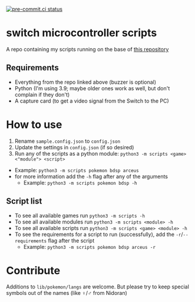 [![pre-commit.ci status](https://results.pre-commit.ci/badge/github/niyrme/switch-microcontroller-scripts/main.svg)](https://results.pre-commit.ci/latest/github/niyrme/switch-microcontroller-scripts/main)

# switch microcontroller scripts

A repo containing my scripts running on the base of [this repository](https://github.com/asottile/switch-microcontroller)

## Requirements
- Everything from the repo linked above (buzzer is optional)
- Python (I'm using 3.9; maybe older ones work as well, but don't complain if they don't)
- A capture card (to get a video signal from the Switch to the PC)


# How to use
1. Rename `sample.config.json` to `config.json`
2. Update the settings in `config.json` (if so desired)
3. Run any of the scripts as a python module: `python3 -m scripts <game> <"module"> <script>`
  - Example: `python3 -m scripts pokemon bdsp arceus`
  - for more information add the `-h` flag after any of the arguments
    - Example: `python3 -m scripts pokemon bdsp -h`

## Script list
- To see all available games run `python3 -m scripts -h`
- To see all available modules run `python3 -m scripts <module> -h`
- To see all available scripts run `python3 -m scripts <game> <module> -h`
- To see the requirements for a script to run (successfully), add the `-r`/`--requirements` flag after the script
  - Example: `python3 -m scripts pokemon bdsp arceus -r`

# Contribute
Additions to `lib/pokemon/langs` are welcome. But please try to keep special symbols out of the names (like ♀/♂ from Nidoran)
